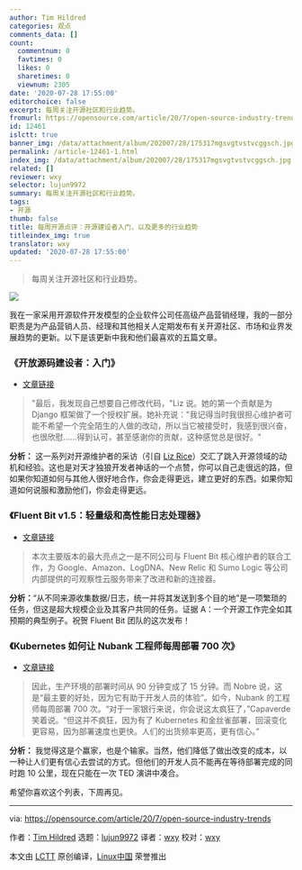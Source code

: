 ```yaml
---
author: Tim Hildred
categories: 观点
comments_data: []
count:
  commentnum: 0
  favtimes: 0
  likes: 0
  sharetimes: 0
  viewnum: 2305
date: '2020-07-28 17:55:00'
editorchoice: false
excerpt: 每周关注开源社区和行业趋势。
fromurl: https://opensource.com/article/20/7/open-source-industry-trends
id: 12461
islctt: true
banner_img: /data/attachment/album/202007/28/175317mgsvgtvstvcggsch.jpg
permalink: /article-12461-1.html
index_img: /data/attachment/album/202007/28/175317mgsvgtvstvcggsch.jpg.thumb.jpg
related: []
reviewer: wxy
selector: lujun9972
summary: 每周关注开源社区和行业趋势。
tags:
- 开源
thumb: false
title: 每周开源点评：开源建设者入门，以及更多的行业趋势
titleindex_img: true
translator: wxy
updated: '2020-07-28 17:55:00'
---
```



> 
> 每周关注开源社区和行业趋势。
> 
> 
> 


![](/data/attachment/album/202007/28/175317mgsvgtvstvcggsch.jpg)


我在一家采用开源软件开发模型的企业软件公司任高级产品营销经理，我的一部分职责是为产品营销人员、经理和其他相关人定期发布有关开源社区、市场和业界发展趋势的更新。以下是该更新中我和他们最喜欢的五篇文章。


### 《开放源码建设者：入门》


* [文章链接](https://idk.dev/open-source-builders-getting-started/)



> 
> "最后，我发现自己想要自己修改代码，"Liz 说。她的第一个贡献是为 Django 框架做了一个授权扩展。她补充说："我记得当时我很担心维护者可能不希望一个完全陌生的人做的改动，所以当它被接受时，我感到很兴奋，也很欣慰……得到认可，甚至感谢你的贡献，这种感觉总是很好。"
> 
> 
> 


**分析：** 这一系列对开源维护者的采访（引自 [Liz Rice](https://twitter.com/lizrice)）交汇了跳入开源领域的动机和经验。这也是对天才独狼开发者神话的一个点赞，你可以自己走很远的路，但如果你知道如何与其他人很好地合作，你会走得更远，建立更好的东西。如果你知道如何说服和激励他们，你会走得更远。


### 《Fluent Bit v1.5：轻量级和高性能日志处理器》


* [文章链接](https://www.cncf.io/blog/2020/07/14/fluent-bit-v1-5-lightweight-and-high-performance-log-processor/)



> 
> 本次主要版本的最大亮点之一是不同公司与 Fluent Bit 核心维护者的联合工作，为 Google、Amazon、LogDNA、New Relic 和 Sumo Logic 等公司内部提供的可观察性云服务带来了改进和新的连接器。
> 
> 
> 


**分析：**“从不同来源收集数据/日志，统一并将其发送到多个目的地”是一项繁琐的任务，但这是超大规模企业及其客户共同的任务。证据 A：一个开源工作完全如其预期的典型例子。祝贺 Fluent Bit 团队的这次发布！


### 《Kubernetes 如何让 Nubank 工程师每周部署 700 次》


* [文章链接](https://www.cncf.io/blog/2020/07/10/how-kubernetes-empowered-nubank-engineers-to-deploy-200-times-a-week/)



> 
> 因此，生产环境的部署时间从 90 分钟变成了 15 分钟。而 Nobre 说，这是“最主要的好处，因为它有助于开发人员的体验”。如今，Nubank 的工程师每周部署 700 次。“对于一家银行来说，你会说这太疯狂了，”Capaverde 笑着说。“但这并不疯狂，因为有了 Kubernetes 和金丝雀部署，回滚变化更容易，因为部署速度也更快。人们的出货频率更高，更有信心。”
> 
> 
> 


**分析：** 我觉得这是个赢家，也是个输家。当然，他们降低了做出改变的成本，以一种让人们更有信心去尝试的方式。但他们的开发人员不能再在等待部署完成的同时跑 10 公里，现在只能在一次 TED 演讲中凑合。


希望你喜欢这个列表，下周再见。




---


via: <https://opensource.com/article/20/7/open-source-industry-trends>


作者：[Tim Hildred](https://opensource.com/users/thildred) 选题：[lujun9972](https://github.com/lujun9972) 译者：[wxy](https://github.com/wxy) 校对：[wxy](https://github.com/wxy)


本文由 [LCTT](https://github.com/LCTT/TranslateProject) 原创编译，[Linux中国](https://linux.cn/) 荣誉推出